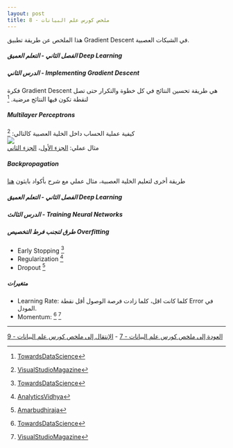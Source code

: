 ```yaml
---  
layout: post
title: ملخص كورس علم البيانات - 8
---  
```


هذا الملخص عن طريقة تطبيق Gradient Descent في الشبكات العصبية.  
  
  


##### الفصل الثاني - التعلم العميق Deep Learning  
##### الدرس الثاني - Implementing Gradient Descent  
فكرة Gradient Descent هي طريقة تحسين النتائج في كل خطوة والتكرار حتى تصل لنقطة تكون فيها النتائج مرضية. [^1]  

##### Multilayer Perceptrons  
كيفية عملية الحساب داخل الخلية العصبية كالتالي: [^2]  
![](https://alioh.github.io/images/2019-3-29/NeuralNet.png)  
مثال عملي: [الجزء الأول](https://stevenmiller888.github.io/mind-how-to-build-a-neural-network/)، [الجزء الثاني](http://stevenmiller888.github.io/mind-how-to-build-a-neural-network-part-2/)  

##### Backpropagation  
طريقة أخرى لتعليم الخلية العصبية، مثال عملي مع شرح بأكواد بايثون [هنا](https://mattmazur.com/2015/03/17/a-step-by-step-backpropagation-example/)  


##### الفصل الثاني - التعلم العميق Deep Learning  
##### الدرس الثالث - Training Neural Networks  

##### طرق لتجنب فرط التخصيص Overfitting  

* Early Stopping [^3]  
* Regularization [^4]  
* Dropout [^5]  

##### متغيرات  
* Learning Rate: كلما كانت اقل، كلما زادت فرصة الوصول أقل نقطة Error في المودل.  
* Momentum: [^6] [^7]  


-----
[العودة إلى ملخص كورس علم البيانات - 7](https://alioh.github.io/DSND-Notes-7/)   -   [الإنتقال إلى ملخص كورس علم البيانات - 9](https://alioh.github.io/DSND-Notes-9)  
  
  
[^1]: [TowardsDataScience](https://towardsdatascience.com/gradient-descent-in-a-nutshell-eaf8c18212f0)
[^2]: [VisualStudioMagazine](https://visualstudiomagazine.com/articles/2013/05/01/neural-network-feed-forward.aspx)
[^3]: [TowardsDataScience](https://towardsdatascience.com/early-stopping-2f92c29ce0ae)
[^4]: [AnalyticsVidhya](https://www.analyticsvidhya.com/blog/2018/04/fundamentals-deep-learning-regularization-techniques/)
[^5]: [Amarbudhiraja](https://medium.com/@amarbudhiraja/https-medium-com-amarbudhiraja-learning-less-to-learn-better-dropout-in-deep-machine-learning-74334da4bfc5)
[^6]: [TowardsDataScience](https://towardsdatascience.com/stochastic-gradient-descent-with-momentum-a84097641a5d)
[^7]: [VisualStudioMagazine](https://visualstudiomagazine.com/articles/2017/08/01/neural-network-momentum.aspx)